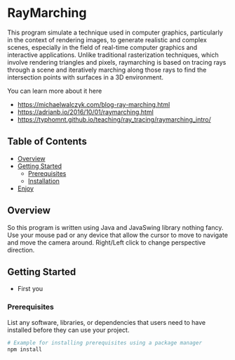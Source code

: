 # RayMarching
This program simulate a technique used in computer graphics, particularly in the context of rendering images, to generate realistic and complex scenes, especially in the field of real-time computer graphics and interactive applications. Unlike traditional rasterization techniques, which involve rendering triangles and pixels, raymarching is based on tracing rays through a scene and iteratively marching along those rays to find the intersection points with surfaces in a 3D environment.

You can learn more about it here
- https://michaelwalczyk.com/blog-ray-marching.html
- https://adrianb.io/2016/10/01/raymarching.html
- https://typhomnt.github.io/teaching/ray_tracing/raymarching_intro/

## Table of Contents

- [Overview](#overview)
- [Getting Started](#getting-started)
  - [Prerequisites](#prerequisites)
  - [Installation](#installation)
- [Enjoy](#enjoy)

## Overview

So this program is written using Java and JavaSwing library nothing fancy. Use your mouse pad or any device that allow the cursor to move to navigate and move the camera around. 
Right/Left click to change perspective direction.

## Getting Started

- First you

### Prerequisites

List any software, libraries, or dependencies that users need to have installed before they can use your project.

```bash
# Example for installing prerequisites using a package manager
npm install
